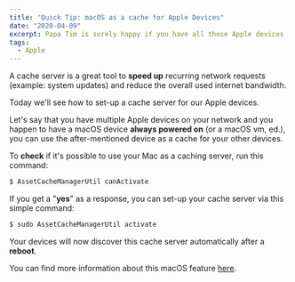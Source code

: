 ```yaml
---
title: "Quick Tip: macOS as a cache for Apple Devices"
date: "2020-04-09"
excerpt: Papa Tim is surely happy if you have all those Apple devices
tags:
  - Apple
---
```


A cache server is a great tool to **speed up** recurring network requests (example: system updates) and reduce the overall used internet bandwidth.

Today we'll see how to set-up a cache server for our Apple devices.

Let's say that you have multiple Apple devices on your network and you happen to have a macOS device **always powered on** (or a macOS vm, ed.), you can use the after-mentioned device as a cache for your other devices.

To **check** if it's possible to use your Mac as a caching server, run this command:

```bash
$ AssetCacheManagerUtil canActivate
```

If you get a "**yes**" as a response, you can set-up your cache server via this simple command:

```bash
$ sudo AssetCacheManagerUtil activate
```

Your devices will now discover this cache server automatically after a **reboot**.

You can find more information about this macOS feature [here](https://support.apple.com/guide/mac-help/manage-content-caching-command-line-mac-mchla6d4541e/mac).

